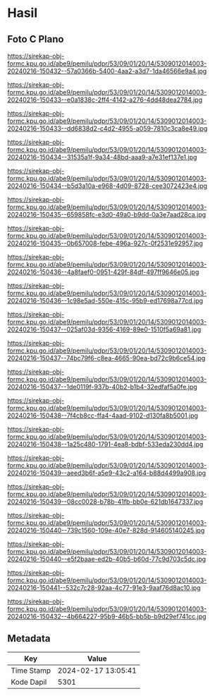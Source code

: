 # Hasil

## Foto C Plano

https://sirekap-obj-formc.kpu.go.id/abe9/pemilu/pdpr/53/09/01/20/14/5309012014003-20240216-150432--57a0366b-5400-4aa2-a3d7-1da46566e9a4.jpg

https://sirekap-obj-formc.kpu.go.id/abe9/pemilu/pdpr/53/09/01/20/14/5309012014003-20240216-150433--e0a1838c-2ff4-4142-a276-4dd48dea2784.jpg

https://sirekap-obj-formc.kpu.go.id/abe9/pemilu/pdpr/53/09/01/20/14/5309012014003-20240216-150433--dd6838d2-c4d2-4955-a059-7810c3ca8e49.jpg

https://sirekap-obj-formc.kpu.go.id/abe9/pemilu/pdpr/53/09/01/20/14/5309012014003-20240216-150434--31535a1f-9a34-48bd-aaa9-a7e31ef137e1.jpg

https://sirekap-obj-formc.kpu.go.id/abe9/pemilu/pdpr/53/09/01/20/14/5309012014003-20240216-150434--b5d3a10a-e968-4d09-8728-cee3072423e4.jpg

https://sirekap-obj-formc.kpu.go.id/abe9/pemilu/pdpr/53/09/01/20/14/5309012014003-20240216-150435--659858fc-e3d0-49a0-b9dd-0a3e7aad28ca.jpg

https://sirekap-obj-formc.kpu.go.id/abe9/pemilu/pdpr/53/09/01/20/14/5309012014003-20240216-150435--0b657008-febe-496a-927c-0f2531e92957.jpg

https://sirekap-obj-formc.kpu.go.id/abe9/pemilu/pdpr/53/09/01/20/14/5309012014003-20240216-150436--4a8faef0-0951-429f-84df-497ff9646e05.jpg

https://sirekap-obj-formc.kpu.go.id/abe9/pemilu/pdpr/53/09/01/20/14/5309012014003-20240216-150436--1c98e5ad-550e-415c-95b9-ed17698a77cd.jpg

https://sirekap-obj-formc.kpu.go.id/abe9/pemilu/pdpr/53/09/01/20/14/5309012014003-20240216-150437--025af03d-9356-4169-89e0-1510f5a69a81.jpg

https://sirekap-obj-formc.kpu.go.id/abe9/pemilu/pdpr/53/09/01/20/14/5309012014003-20240216-150437--74bc79f6-c8ea-4665-90ea-bd72c9b6ce54.jpg

https://sirekap-obj-formc.kpu.go.id/abe9/pemilu/pdpr/53/09/01/20/14/5309012014003-20240216-150437--1de0119f-937b-40b2-b1b4-32edfaf5a0fe.jpg

https://sirekap-obj-formc.kpu.go.id/abe9/pemilu/pdpr/53/09/01/20/14/5309012014003-20240216-150438--7f4cb8cc-ffa4-4aad-9102-d130fa8b5001.jpg

https://sirekap-obj-formc.kpu.go.id/abe9/pemilu/pdpr/53/09/01/20/14/5309012014003-20240216-150438--1a25c480-1791-4ea8-bdbf-533eda230dd4.jpg

https://sirekap-obj-formc.kpu.go.id/abe9/pemilu/pdpr/53/09/01/20/14/5309012014003-20240216-150439--aeed3b6f-a5e9-43c2-a164-b88d4499a908.jpg

https://sirekap-obj-formc.kpu.go.id/abe9/pemilu/pdpr/53/09/01/20/14/5309012014003-20240216-150439--08cc0028-b78b-41fb-bb0e-621db1647337.jpg

https://sirekap-obj-formc.kpu.go.id/abe9/pemilu/pdpr/53/09/01/20/14/5309012014003-20240216-150440--739c1560-109e-40e7-828d-914605140245.jpg

https://sirekap-obj-formc.kpu.go.id/abe9/pemilu/pdpr/53/09/01/20/14/5309012014003-20240216-150440--e5f2baae-ed2b-40b5-b60d-77c9d703c5dc.jpg

https://sirekap-obj-formc.kpu.go.id/abe9/pemilu/pdpr/53/09/01/20/14/5309012014003-20240216-150441--532c7c28-92aa-4c77-91e3-9aaf76d8ac10.jpg

https://sirekap-obj-formc.kpu.go.id/abe9/pemilu/pdpr/53/09/01/20/14/5309012014003-20240216-150432--4b664227-95b9-46b5-bb5b-b9d29ef741cc.jpg


## Metadata

| Key        | Value               |
| ---------- | ------------------- |
| Time Stamp | 2024-02-17 13:05:41 |
| Kode Dapil | 5301                |



